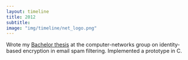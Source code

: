 ```yaml
---
layout: timeline
title: 2012
subtitle:
image: "img/timeline/net_logo.png"
---
```

Wrote my [Bachelor thesis](http://filepool.informatik.uni-goettingen.de/publication/ifi/theses/2011/ZAI-BSC-2011-18-kloht.pdf) at the computer-networks group on identity-based encryption in email spam filtering. Implemented a prototype in C.